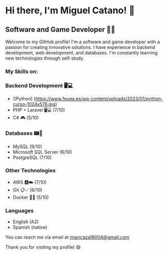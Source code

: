 # Hi there, I'm Miguel Catano! 👋
## Software and Game Developer 👨‍💻

Welcome to my GitHub profile! I'm a software and game developer with a passion for creating innovative solutions. I have experience in backend development, web development, and databases. I'm constantly learning new technologies through self-study.

### My Skills on:

### Backend Development 🖥💻
- ![Python] (https://www.feuga.es/wp-content/uploads/2023/01/python-curso-1024x576.jpg)
- PHP + Laravel 🖥💻 (7/10)
- C# 🎮 (5/10)

### Databases 📟💾
- MySQL (9/10)
- Microsoft SQL Server (6/10)
- PostgreSQL (7/10)

### Other Technologies
- AWS 🅰️☁️ (7/10)
- Git 📋✅ (6/10)
- Docker 🐳🐋 (5/10)

### Languages
- English (A2)
- Spanish (native)

You can reach me via email at miancaza18004@gmail.com

Thank you for visiting my profile! 😄
